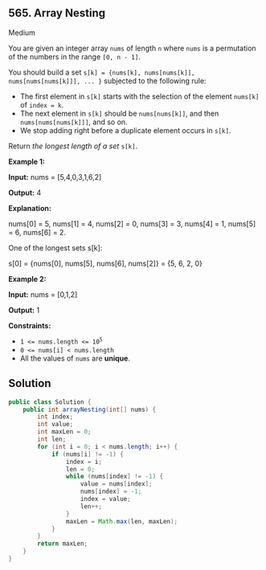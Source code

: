 ## 565\. Array Nesting

Medium

You are given an integer array `nums` of length `n` where `nums` is a permutation of the numbers in the range `[0, n - 1]`.

You should build a set `s[k] = {nums[k], nums[nums[k]], nums[nums[nums[k]]], ... }` subjected to the following rule:

*   The first element in `s[k]` starts with the selection of the element `nums[k]` of `index = k`.
*   The next element in `s[k]` should be `nums[nums[k]]`, and then `nums[nums[nums[k]]]`, and so on.
*   We stop adding right before a duplicate element occurs in `s[k]`.

Return _the longest length of a set_ `s[k]`.

**Example 1:**

**Input:** nums = [5,4,0,3,1,6,2]

**Output:** 4

**Explanation:** 

nums[0] = 5, nums[1] = 4, nums[2] = 0, nums[3] = 3, nums[4] = 1, nums[5] = 6, nums[6] = 2. 

One of the longest sets s[k]:

s[0] = {nums[0], nums[5], nums[6], nums[2]} = {5, 6, 2, 0}

**Example 2:**

**Input:** nums = [0,1,2]

**Output:** 1

**Constraints:**

*   <code>1 <= nums.length <= 10<sup>5</sup></code>
*   `0 <= nums[i] < nums.length`
*   All the values of `nums` are **unique**.

## Solution

```java
public class Solution {
    public int arrayNesting(int[] nums) {
        int index;
        int value;
        int maxLen = 0;
        int len;
        for (int i = 0; i < nums.length; i++) {
            if (nums[i] != -1) {
                index = i;
                len = 0;
                while (nums[index] != -1) {
                    value = nums[index];
                    nums[index] = -1;
                    index = value;
                    len++;
                }
                maxLen = Math.max(len, maxLen);
            }
        }
        return maxLen;
    }
}
```